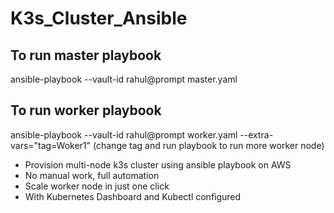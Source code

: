 # K3s_Cluster_Ansible
## To run master playbook
  ansible-playbook --vault-id rahul@prompt master.yaml
## To run worker playbook
  ansible-playbook --vault-id rahul@prompt worker.yaml --extra-vars="tag=Woker1"
  (change tag and run playbook to run more worker node)
- Provision multi-node k3s cluster using ansible playbook on AWS
- No manual work, full automation
- Scale worker node in just one click
- With Kubernetes Dashboard and Kubectl configured
